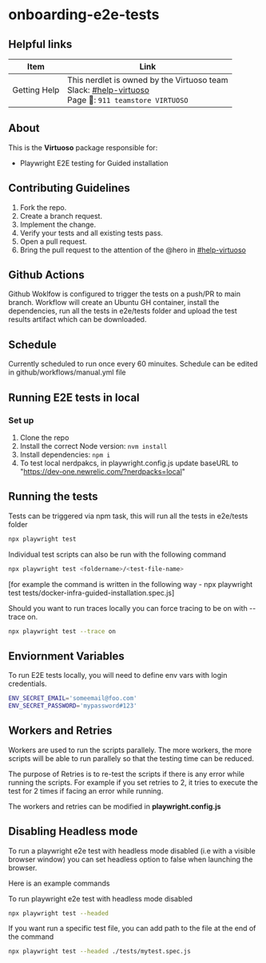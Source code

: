 # onboarding-e2e-tests

## Helpful links
| Item | Link |
| ---- | ---- |
| Getting Help | This nerdlet is owned by the Virtuoso team<br>Slack: [#help-virtuoso](https://app.slack.com/client/T02D34WJD/C01PTDC51K2)<br>Page :rotating_light:: `911 teamstore VIRTUOSO` |

## About

This is the **Virtuoso** package responsible for:

- Playwright E2E testing for Guided installation

## Contributing Guidelines

1. Fork the repo.
2. Create a branch request.
3. Implement the change.
4. Verify your tests and all existing tests pass.
5. Open a pull request.
6. Bring the pull request to the attention of the @hero in
    [#help-virtuoso](https://app.slack.com/client/T02D34WJD/C01PTDC51K2)
    
## Github Actions

Github Woklfow is configured to trigger the tests on a push/PR to main branch. Workflow will create an Ubuntu GH container, install the dependencies, run all the tests in e2e/tests folder and upload the test results artifact which can be downloaded.

## Schedule

Currently scheduled to run once every 60 minuites. Schedule can be edited in github/workflows/manual.yml file 


## Running E2E tests in local


### Set up

1. Clone the repo
2. Install the correct Node version: `nvm install`
3. Install dependencies: `npm i`
4. To test local nerdpakcs, in playwright.config.js update baseURL to "https://dev-one.newrelic.com/?nerdpacks=local"

## Running the tests

Tests can be triggered via npm task, this will run all the tests in e2e/tests folder

```sh
npx playwright test
```

Individual test scripts can also be run with the following command 

```sh
npx playwright test <foldername>/<test-file-name>
```
[for example the command is written in the following way - npx playwright test tests/docker-infra-guided-installation.spec.js] 

Should you want to run traces locally you can force tracing to be on with --trace on.
```sh
npx playwright test --trace on
```

 
## Enviornment Variables

To run E2E tests locally, you will need to define env vars with login credentials.

```sh
ENV_SECRET_EMAIL='someemail@foo.com'
ENV_SECRET_PASSWORD='mypassword#123'
```

## Workers and Retries

Workers are used to run the scripts parallely. The more workers, the more scripts will be able to run parallely so that the testing time can be reduced.

The purpose of Retries is to re-test the scripts if there is any error while running the scripts. For example if you set retries to 2, it tries to execute the test for 2 times if facing an error while running.

The workers and retries can be modified in **playwright.config.js**

## Disabling Headless mode 

To run a playwright e2e test with headless mode disabled (i.e with a visible browser window) you can set headless option to false when launching the browser.

Here is an example commands 

To run playwright e2e test with headless mode disabled 

```sh
npx playwright test --headed
```
 
If you want run a specific test file, you can add path to the file at the end of the command 

```sh
npx playwright test --headed ./tests/mytest.spec.js
```
